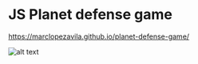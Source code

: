 # JS Planet defense game

https://marclopezavila.github.io/planet-defense-game/

![alt text]('https://marclopezavila.github.io/planet-defense-game/img/game.png)